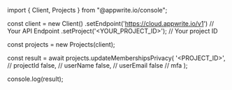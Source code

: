 import { Client, Projects } from "@appwrite.io/console";

const client = new Client()
    .setEndpoint('https://cloud.appwrite.io/v1') // Your API Endpoint
    .setProject('<YOUR_PROJECT_ID>'); // Your project ID

const projects = new Projects(client);

const result = await projects.updateMembershipsPrivacy(
    '<PROJECT_ID>', // projectId
    false, // userName
    false, // userEmail
    false // mfa
);

console.log(result);
